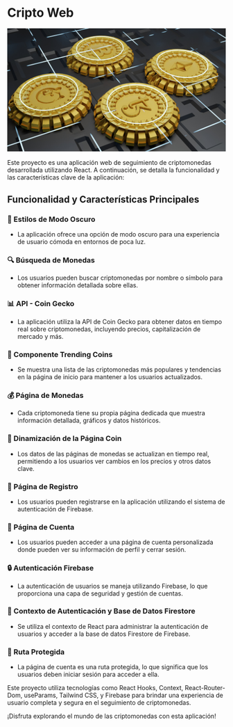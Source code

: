 # Cripto Web

![Cripto Logo](src/image/Readme.jpg) 

Este proyecto es una aplicación web de seguimiento de criptomonedas desarrollada utilizando React. A continuación, se detalla la funcionalidad y las características clave de la aplicación:

## Funcionalidad y Características Principales

### 🌙 Estilos de Modo Oscuro
- La aplicación ofrece una opción de modo oscuro para una experiencia de usuario cómoda en entornos de poca luz.

### 🔍 Búsqueda de Monedas
- Los usuarios pueden buscar criptomonedas por nombre o símbolo para obtener información detallada sobre ellas.

### 📊 API - Coin Gecko
- La aplicación utiliza la API de Coin Gecko para obtener datos en tiempo real sobre criptomonedas, incluyendo precios, capitalización de mercado y más.

### 🚀 Componente Trending Coins
- Se muestra una lista de las criptomonedas más populares y tendencias en la página de inicio para mantener a los usuarios actualizados.

### 💰 Página de Monedas
- Cada criptomoneda tiene su propia página dedicada que muestra información detallada, gráficos y datos históricos.

### 🔄 Dinamización de la Página Coin
- Los datos de las páginas de monedas se actualizan en tiempo real, permitiendo a los usuarios ver cambios en los precios y otros datos clave.

### 📝 Página de Registro
- Los usuarios pueden registrarse en la aplicación utilizando el sistema de autenticación de Firebase.

### 👤 Página de Cuenta
- Los usuarios pueden acceder a una página de cuenta personalizada donde pueden ver su información de perfil y cerrar sesión.

### 🔒 Autenticación Firebase
- La autenticación de usuarios se maneja utilizando Firebase, lo que proporciona una capa de seguridad y gestión de cuentas.

### 🔄 Contexto de Autenticación y Base de Datos Firestore
- Se utiliza el contexto de React para administrar la autenticación de usuarios y acceder a la base de datos Firestore de Firebase.

### 🔐 Ruta Protegida
- La página de cuenta es una ruta protegida, lo que significa que los usuarios deben iniciar sesión para acceder a ella.


Este proyecto utiliza tecnologías como React Hooks, Context, React-Router-Dom, useParams, Tailwind CSS, y Firebase para brindar una experiencia de usuario completa y segura en el seguimiento de criptomonedas.

¡Disfruta explorando el mundo de las criptomonedas con esta aplicación!